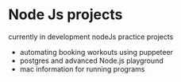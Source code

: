 # Node Js projects

currently in development nodeJs practice projects
- automating booking workouts using puppeteer
- postgres and advanced Node.js playground
- mac information for running programs

